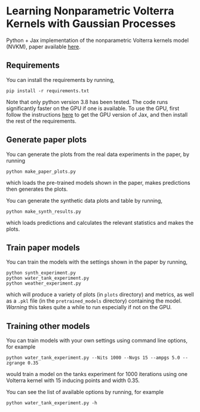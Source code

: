 # Learning Nonparametric Volterra Kernels with Gaussian Processes

Python + Jax implementation of the nonparametric Volterra kernels model (NVKM), paper available [here]([https://arxiv.org/pdf/2106.05582.pdf](https://proceedings.neurips.cc/paper/2021/file/ca5fbbbddd0c0ff6c01f782c60c9d1b5-Paper.pdf)).


Requirements
------------
You can install the requirements by running,

```
pip install -r requirements.txt
```

Note that only python version 3.8 has been tested. The code runs significantly faster on the GPU if one is available. To use the GPU, first follow the instructions [here](https://github.com/google/jax#installation) to get the GPU version of Jax, and then install the rest of the requirements. 

Generate paper plots
--------------------

You can generate the plots from the real data experiments in the paper, by running

```
python make_paper_plots.py
```

which loads the pre-trained models shown in the paper, makes predictions then generates the plots. 

You can generate the synthetic data plots and table by running,
```
python make_synth_results.py
```
which loads predictions and calculates the relevant statistics and makes the plots.

Train paper models
------------------

You can train the models with the settings shown in the paper by running,

```
python synth_experiment.py
python water_tank_experiment.py
python weather_experiment.py
```

which will produce a variety of plots (in `plots` directory) and metrics, as well as a `.pkl` file (in the `pretrained_models` directory) containing the model. *Warning* this takes quite a while to run especially if not on the GPU. 

Training other models
---------------------
You can train models with your own settings using command line options, for example
```
python water_tank_experiment.py --Nits 1000 --Nvgs 15 --ampgs 5.0 --zgrange 0.35
```
would train a model on the tanks experiment for 1000 iterations using one Volterra kernel with 15 inducing points and width 0.35. 

You can see the list of available options by running, for example
```
python water_tank_experiment.py -h
```
